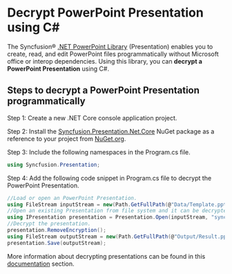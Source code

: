# Decrypt PowerPoint Presentation using C#

The Syncfusion&reg; [.NET PowerPoint Library](https://www.syncfusion.com/document-processing/powerpoint-framework/net/powerpoint-library) (Presentation) enables you to create, read, and edit PowerPoint files programmatically without Microsoft office or interop dependencies. Using this library, you can **decrypt a PowerPoint Presentation** using C#.

## Steps to decrypt a PowerPoint Presentation programmatically

Step 1: Create a new .NET Core console application project.

Step 2: Install the [Syncfusion.Presentation.Net.Core](https://www.nuget.org/packages/Syncfusion.Presentation.Net.Core) NuGet package as a reference to your project from [NuGet.org](https://www.nuget.org/).

Step 3: Include the following namespaces in the Program.cs file.

```csharp
using Syncfusion.Presentation;
```

Step 4: Add the following code snippet in Program.cs file to decrypt the PowerPoint Presentation.

```csharp
//Load or open an PowerPoint Presentation.
using FileStream inputStream = new(Path.GetFullPath(@"Data/Template.pptx"), FileMode.Open, FileAccess.Read, FileShare.ReadWrite);
//Open an existing Presentation from file system and it can be decrypted by using the provided password.
using IPresentation presentation = Presentation.Open(inputStream, "syncfusion");
//Decrypt the presentation.
presentation.RemoveEncryption();
using FileStream outputStream = new(Path.GetFullPath(@"Output/Result.pptx"), FileMode.Create, FileAccess.ReadWrite);
presentation.Save(outputStream);
```

More information about decrypting presentations can be found in this [documentation](https://help.syncfusion.com/document-processing/powerpoint/powerpoint-library/net/security) section.